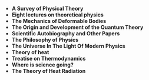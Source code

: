 <ul>
<li><b><a target="_blank" href="https://github.com/manjunath5496/The-Mathematical-Universe/blob/master/mx(1).pdf" style="text-decoration:none;">A Survey of Physical Theory</a></b></li>
                                <li><b><a target="_blank" href="https://github.com/manjunath5496/The-Mathematical-Universe/blob/master/mx(2).pdf" style="text-decoration:none;">Eight lectures on theoretical physics</a></b></li>
                                <li><b><a target="_blank" href="https://github.com/manjunath5496/The-Mathematical-Universe/blob/master/mx(3).pdf" style="text-decoration:none;">The Mechanics of Deformable Bodies</a></b></li>
 <li><b><a target="_blank" href="https://github.com/manjunath5496/The-Mathematical-Universe/blob/master/mx(4).pdf" style="text-decoration:none;">The Origin and Development of the Quantum Theory </a></b></li>                              
<li><b><a target="_blank" href="https://github.com/manjunath5496/The-Mathematical-Universe/blob/master/mx(5).pdf" style="text-decoration:none;">Scientific Autobiography and Other Papers</a></b></li>
 <li><b><a target="_blank" href="https://github.com/manjunath5496/The-Mathematical-Universe/blob/master/mx(6).pdf" style="text-decoration:none;">The Philosophy of Physics</a></b></li>
                                <li><b><a target="_blank" href="https://github.com/manjunath5496/The-Mathematical-Universe/blob/master/mx(7).pdf" style="text-decoration:none;">The Universe In The Light Of Modern Physics</a></b></li>
                                <li><b><a target="_blank" href="https://github.com/manjunath5496/The-Mathematical-Universe/blob/master/mx(8).pdf" style="text-decoration:none;">Theory of heat </a></b></li>
 <li><b><a target="_blank" href="https://github.com/manjunath5496/The-Mathematical-Universe/blob/master/mx(9).pdf" style="text-decoration:none;">Treatise on Thermodynamics </a></b></li>                              
<li><b><a target="_blank" href="https://github.com/manjunath5496/The-Mathematical-Universe/blob/master/mx(10).pdf" style="text-decoration:none;">Where is science going?</a></b></li>                               
 <li><b><a target="_blank" href="https://github.com/manjunath5496/The-Mathematical-Universe/blob/master/mx(11).rar" style="text-decoration:none;">The Theory of Heat Radiation</a></b></li>   
 </ul>
